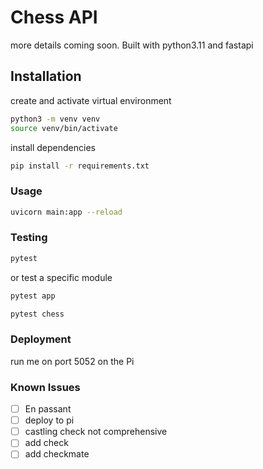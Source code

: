 # Chess API

more details coming soon. Built with python3.11 and fastapi

## Installation

create and activate virtual environment

```bash
python3 -m venv venv
source venv/bin/activate
```

install dependencies

```bash
pip install -r requirements.txt
```

### Usage

```bash
uvicorn main:app --reload
```

### Testing

```bash
pytest
```

or test a specific module

```bash
pytest app
```

```bash
pytest chess
```

### Deployment

run me on port 5052 on the Pi

### Known Issues

- [ ] En passant
- [ ] deploy to pi
- [ ] castling check not comprehensive
- [ ] add check
- [ ] add checkmate
